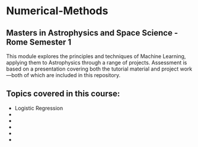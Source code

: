 # Numerical-Methods
## Masters in Astrophysics and Space Science - Rome Semester 1

This module explores the principles and techniques of Machine Learning, applying them to Astrophysics through a range of projects. Assessment is based on a presentation covering both the tutorial material and project work—both of which are included in this repository.

## Topics covered in this course:

- Logistic Regression
-
-
-
-
-

